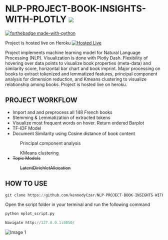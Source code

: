 # NLP-PROJECT-BOOK-INSIGHTS-WITH-PLOTLY ![](https://img.shields.io/badge/python-v3.6-orange.svg)
[![forthebadge made-with-python](http://ForTheBadge.com/images/badges/made-with-python.svg)](https://www.python.org/)

Project is hosted live on Heroku [![Hosted Live](https://img.shields.io/badge/Hosted-Live-brightgreen.svg?style=flat)](https://bkinsight.herokuapp.com/)

Project implements machine learning model for Natural Language Processing (NLP).
Visualization is done with Plotly Dash.
Flexibility of hovering over data points to visualize book properties (meta-data) and similarity score, 
horizontal bar chart and book imprint.
Major processing on books to extract tokenized and lemmatized features, principal component analysis for dimension reduction,
and Kmeans clustering to visualize relationship among books.
Project is hosted live on heroku.


## PROJECT WORKFLOW

<ul>
  <li>Import and and preprocess all 148 French books</li>
  <li>Stemming & Lemmatization of extracted tokens</li>
  <li>Visualize most frequent words on hover. Return ordered Barplot</li>
  <li>TF-IDF Model</li>
  
  <li>Document Similarity using Cosine distance of book content</li>
    <ul>Principal component analysis</ul>
    <ul>KMeans clustering</ul>
  <li><s>Topic Models</s></li>
    <ul><s>LatentDirichletAllocation</s></ul>
</ul>

## HOW TO USE

```python
git clone https://github.com/kennedyCzar/NLP-PROJECT-BOOK-INSIGHTS-WITH-PLOTLY
```
Open the script folder in your terminal and run the following command

```python
python mplot_script.py
```

```python
Navigate http://127.0.0.1:8050/ 
```
![Image 1](https://github.com/kennedyCzar/NLP-PROJECT-BOOK-INSIGHTS-WITH-PLOTLY/blob/master/bkinsight.gif)
